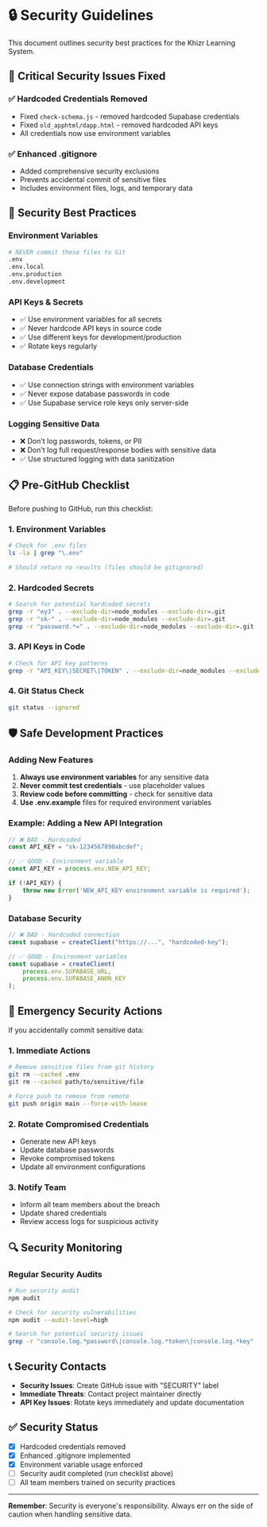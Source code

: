 # 🔒 Security Guidelines

This document outlines security best practices for the Khizr Learning System.

## 🚨 Critical Security Issues Fixed

### ✅ **Hardcoded Credentials Removed**
- Fixed `check-schema.js` - removed hardcoded Supabase credentials
- Fixed `old_apphtml/dapp.html` - removed hardcoded API keys
- All credentials now use environment variables

### ✅ **Enhanced .gitignore**
- Added comprehensive security exclusions
- Prevents accidental commit of sensitive files
- Includes environment files, logs, and temporary data

## 🔐 Security Best Practices

### Environment Variables
```bash
# NEVER commit these files to Git
.env
.env.local
.env.production
.env.development
```

### API Keys & Secrets
- ✅ Use environment variables for all secrets
- ✅ Never hardcode API keys in source code
- ✅ Use different keys for development/production
- ✅ Rotate keys regularly

### Database Credentials
- ✅ Use connection strings with environment variables
- ✅ Never expose database passwords in code
- ✅ Use Supabase service role keys only server-side

### Logging Sensitive Data
- ❌ Don't log passwords, tokens, or PII
- ❌ Don't log full request/response bodies with sensitive data
- ✅ Use structured logging with data sanitization

## 📋 Pre-GitHub Checklist

Before pushing to GitHub, run this checklist:

### 1. **Environment Variables**
```bash
# Check for .env files
ls -la | grep "\.env"

# Should return no results (files should be gitignored)
```

### 2. **Hardcoded Secrets**
```bash
# Search for potential hardcoded secrets
grep -r "eyJ" . --exclude-dir=node_modules --exclude-dir=.git
grep -r "sk-" . --exclude-dir=node_modules --exclude-dir=.git
grep -r "password.*=" . --exclude-dir=node_modules --exclude-dir=.git
```

### 3. **API Keys in Code**
```bash
# Check for API key patterns
grep -r "API_KEY\|SECRET\|TOKEN" . --exclude-dir=node_modules --exclude-dir=.git
```

### 4. **Git Status Check**
```bash
git status --ignored
```

## 🛡️ Safe Development Practices

### Adding New Features
1. **Always use environment variables** for any sensitive data
2. **Never commit test credentials** - use placeholder values
3. **Review code before committing** - check for sensitive data
4. **Use .env.example** files for required environment variables

### Example: Adding a New API Integration
```javascript
// ❌ BAD - Hardcoded
const API_KEY = "sk-1234567890abcdef";

// ✅ GOOD - Environment variable
const API_KEY = process.env.NEW_API_KEY;

if (!API_KEY) {
    throw new Error('NEW_API_KEY environment variable is required');
}
```

### Database Security
```javascript
// ❌ BAD - Hardcoded connection
const supabase = createClient("https://...", "hardcoded-key");

// ✅ GOOD - Environment variables
const supabase = createClient(
    process.env.SUPABASE_URL,
    process.env.SUPABASE_ANON_KEY
);
```

## 🚨 Emergency Security Actions

If you accidentally commit sensitive data:

### 1. **Immediate Actions**
```bash
# Remove sensitive files from git history
git rm --cached .env
git rm --cached path/to/sensitive/file

# Force push to remove from remote
git push origin main --force-with-lease
```

### 2. **Rotate Compromised Credentials**
- Generate new API keys
- Update database passwords
- Revoke compromised tokens
- Update all environment configurations

### 3. **Notify Team**
- Inform all team members about the breach
- Update shared credentials
- Review access logs for suspicious activity

## 🔍 Security Monitoring

### Regular Security Audits
```bash
# Run security audit
npm audit

# Check for security vulnerabilities
npm audit --audit-level=high

# Search for potential security issues
grep -r "console.log.*password\|console.log.*token\|console.log.*key" .
```

## 📞 Security Contacts

- **Security Issues**: Create GitHub issue with "SECURITY" label
- **Immediate Threats**: Contact project maintainer directly
- **API Key Issues**: Rotate keys immediately and update documentation

## ✅ Security Status

- [x] Hardcoded credentials removed
- [x] Enhanced .gitignore implemented
- [x] Environment variable usage enforced
- [ ] Security audit completed (run checklist above)
- [ ] All team members trained on security practices

---

**Remember**: Security is everyone's responsibility. Always err on the side of caution when handling sensitive data.
